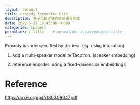 ```yaml
---
layout: default
title: Prosody Ttransfer ETTS
description: 基于风格迁移的情感语音合成
date: 2022-5-12 19:45:00 +0800
categories: [paper]
permalink: /:title    # permalink: /:categories/:title
---
```


Prosody is underspecified by the text. (eg. rising intonation) 

1. Add a multi-speaker model to Tacotron. (speaker embedding)

2. reference encoder: using a fixed-dimension embeddings.

# Reference

https://arxiv.org/pdf/1803.09047.pdf